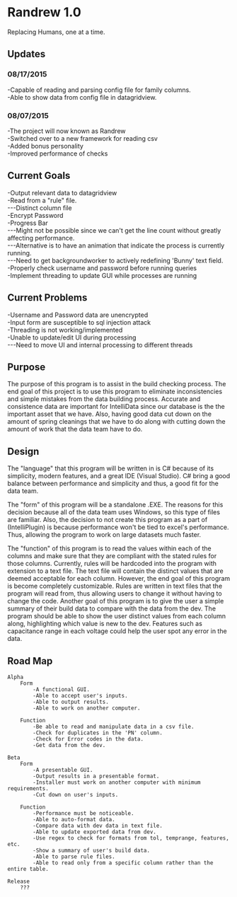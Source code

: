# Randrew 1.0
Replacing Humans, one at a time.

<h2>Updates</h2>
<h3>08/17/2015</h3>
-Capable of reading and parsing config file for family columns.<br/>
-Able to show data from config file in datagridview.<br/>
<h3>08/07/2015</h3>
-The project will now known as Randrew <br/>
-Switched over to a new framework for reading csv <br/>
-Added bonus personality <br/>
-Improved performance of checks <br/>

<h2>Current Goals</h2>
-Output relevant data to datagridview <br/>
-Read from a "rule" file. <br/>
---Distinct column file <br/>
-Encrypt Password <br/>
-Progress Bar <br/>
---Might not be possible since we can't get the line count without greatly affecting performance.<br/>
---Alternative is to have an animation that indicate the process is currently running.<br/>
---Need to get backgroundworker to actively redefining 'Bunny' text field. <br/>
-Properly check username and password before running queries <br/>
-Implement threading to update GUI while processes are running <br/>

<h2>Current Problems</h2>
-Username and Password data are unencrypted <br/>
-Input form are susceptible to sql injection attack <br/>
-Threading is not working/implemented <br/>
-Unable to update/edit UI during processing <br/>
---Need to move UI and internal processing to different threads <br/>

<h2>Purpose</h2>
The purpose of this program is to assist in the build checking process. The end goal of this project is to use this 
program to eliminate inconsistencies and simple mistakes from the data building process. Accurate and consistence 		data are important for IntelliData since our database is the the important asset that we have. Also, having good 		data cut down on the amount of spring cleanings that we have to do along with cutting down the amount of work 		that the data team have to do.

<h2>Design</h2>
The "language" that this program will be written in is C# because of its simplicity, modern features, and a great
IDE (Visual Studio). C# bring a good balance between performance and simplicity and thus, a good fit for the data 		team.
	
The "form" of this program will be a standalone .EXE. The reasons for this decision because all of the data team
uses Windows, so this type of files are familiar. Also, the decision to not create this program as a part of 			(IntelliPlugin) is because performance won't be tied to excel's performance. Thus, allowing the program to work on 	large datasets much faster.

The "function" of this program is to read the values within each of the columns and make sure that they are 
compliant with the stated rules for those columns. Currently, rules will be hardcoded into the program with extension
to a text file. The text file will contain the distinct values that are deemed acceptable for each column. However, 		the end goal of this program is become completely customizable. Rules are written in text files that the program 		will read from, thus allowing users to change it without having to change the code.
Another goal of this program is to give the user a simple summary of their build data to compare with the data from
the dev. The program should be able to show the user distinct values from each column along, highlighting which value
is new to the dev. Features such as capacitance range in each voltage could help the user spot any error in the 		data.

<h2>Road Map</h2>

	Alpha
		Form
			-A functional GUI.
			-Able to accept user's inputs.
			-Able to output results.
			-Able to work on another computer.
		
		Function
			-Be able to read and manipulate data in a csv file.
			-Check for duplicates in the 'PN' column.
			-Check for Error codes in the data.
			-Get data from the dev.
	
	Beta
		Form
			-A presentable GUI.
			-Output results in a presentable format.
			-Installer must work on another computer with minimum requirements.
			-Cut down on user's inputs.
		
		Function
			-Performance must be noticeable.
			-Able to auto-format data.
			-Compare data with dev data in text file.
			-Able to update exported data from dev.
			-Use regex to check for formats from tol, temprange, features, etc.
			-Show a summary of user's build data.
			-Able to parse rule files.
			-Able to read only from a specific column rather than the entire table.
	
	Release
		???
